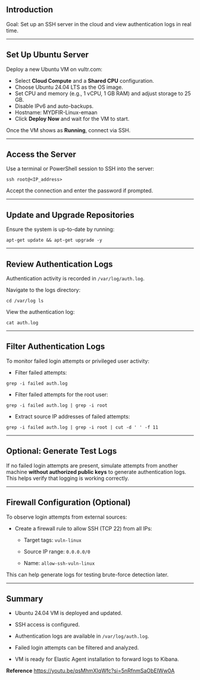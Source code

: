 ## Introduction

Goal: Set up an SSH server in the cloud and view authentication logs in real time.

---

## Set Up Ubuntu Server

Deploy a new Ubuntu VM on vultr.com:

- Select **Cloud Compute** and a **Shared CPU** configuration.
- Choose Ubuntu 24.04 LTS as the OS image.
- Set CPU and memory (e.g., 1 vCPU, 1 GB RAM) and adjust storage to 25 GB.
- Disable IPv6 and auto-backups.
- Hostname: MYDFIR-Linux-emaan
- Click **Deploy Now** and wait for the VM to start.

Once the VM shows as **Running**, connect via SSH.

---

## Access the Server

Use a terminal or PowerShell session to SSH into the server:

`ssh root@<IP_address>`

Accept the connection and enter the password if prompted.

---

## Update and Upgrade Repositories

Ensure the system is up-to-date by running:

`apt-get update && apt-get upgrade -y`

---

## Review Authentication Logs

Authentication activity is recorded in `/var/log/auth.log`.

Navigate to the logs directory:

`cd /var/log ls`

View the authentication log:

`cat auth.log`

---

## Filter Authentication Logs

To monitor failed login attempts or privileged user activity:

- Filter failed attempts:
    

`grep -i failed auth.log`

- Filter failed attempts for the root user:
    

`grep -i failed auth.log | grep -i root`

- Extract source IP addresses of failed attempts:
    

`grep -i failed auth.log | grep -i root | cut -d ' ' -f 11`

---

## Optional: Generate Test Logs

If no failed login attempts are present, simulate attempts from another machine **without authorized public keys** to generate authentication logs. This helps verify that logging is working correctly.

---

## Firewall Configuration (Optional)

To observe login attempts from external sources:

- Create a firewall rule to allow SSH (TCP 22) from all IPs:
    
    - Target tags: `vuln-linux`
        
    - Source IP range: `0.0.0.0/0`
        
    - Name: `allow-ssh-vuln-linux`
        

This can help generate logs for testing brute-force detection later.

---

## Summary

- Ubuntu 24.04 VM is deployed and updated.
    
- SSH access is configured.
    
- Authentication logs are available in `/var/log/auth.log`.
    
- Failed login attempts can be filtered and analyzed.
    
- VM is ready for Elastic Agent installation to forward logs to Kibana.

**Reference**
https://youtu.be/qsMhmXIqWfc?si=5nRfnmSaObEIWw0A
